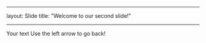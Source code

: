 - - -
layout: Slide
title: "Welcome to our second slide!"
- - -
Your text
Use the left arrow to go back!

